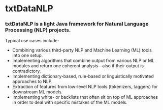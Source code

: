 # txtDataNLP

### txtDataNLP is a light Java framework for Natural Language Processing (NLP) projects.

Typical use cases include:
*	Combining various third-party NLP and Machine Learning (ML) tools into one setup.
*	Implementing algorithms that combine output from various NLP or ML modules and return one coherent analysis—also if their output is contradictory.
*	Implementing dictionary-based, rule-based or linguistically motivated approaches to NLP.
*	Extraction of features from low-level NLP tools (tokenizers, taggers) for downstream ML models.
*	Implementing white- or backlists that often sit on top of ML approaches in order to deal with specific mistakes of the ML models.
